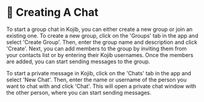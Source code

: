 # 💬 Creating A Chat

To start a group chat in Kojib, you can either create a new group or join an existing one. To create a new group, click on the 'Groups' tab in the app and select 'Create Group'. Then, enter the group name and description and click 'Create'. Next, you can add members to the group by inviting them from your contacts list or by entering their Kojib usernames. Once the members are added, you can start sending messages to the group.

To start a private message in Kojib, click on the 'Chats' tab in the app and select 'New Chat'. Then, enter the name or username of the person you want to chat with and click 'Chat'. This will open a private chat window with the other person, where you can start sending messages.
